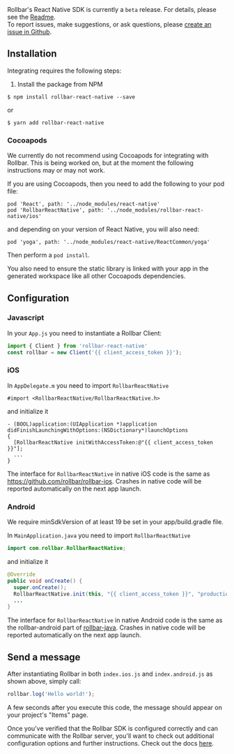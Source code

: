 <div class="alert alert-info">
	Rollbar's React Native SDK is currently a <code>beta</code> release.  For details, please see the <a href="https://github.com/rollbar/rollbar-react-native/blob/master/README.md">Readme</a>.<br>
	To report issues, make suggestions, or ask questions, please <a href="https://github.com/rollbar/rollbar-react-native/issues/new">create an issue in Github</a>.
</div>

## Installation

Integrating requires the following steps:


1. Install the package from NPM

```
$ npm install rollbar-react-native --save
```

or

```
$ yarn add rollbar-react-native
```

### Cocoapods

We currently do not recommend using Cocoapods for integrating with Rollbar. This is being worked on,
but at the moment the following instructions may or may not work.

If you are using Cocoapods, then you need to add the following to your pod file:

```
pod 'React', path: '../node_modules/react-native'
pod 'RollbarReactNative', path: '../node_modules/rollbar-react-native/ios'
```

and depending on your version of React Native, you will also need:

```
pod 'yoga', path: '../node_modules/react-native/ReactCommon/yoga'
```

Then perform a `pod install`.

You also need to ensure the static library is linked with your app in the generated workspace like
all other Cocoapods dependencies.

## Configuration

### Javascript

In your `App.js` you need to instantiate a Rollbar Client:

```js
import { Client } from 'rollbar-react-native'
const rollbar = new Client('{{ client_access_token }}');
```

### iOS

In `AppDelegate.m` you need to import `RollbarReactNative`

```objc
#import <RollbarReactNative/RollbarReactNative.h>
```

and initialize it

```objc
- (BOOL)application:(UIApplication *)application didFinishLaunchingWithOptions:(NSDictionary*)launchOptions
{
  [RollbarReactNative initWithAccessToken:@"{{ client_access_token }}"];
  ...
}
```

The interface for `RollbarReactNative` in native iOS code is the same as
https://github.com/rollbar/rollbar-ios. Crashes in native code will be reported automatically on the
next app launch.

### Android

We require minSdkVersion of at least 19 be set in your app/build.gradle file.

In `MainApplication.java` you need to import `RollbarReactNative`

```java
import com.rollbar.RollbarReactNative;
```

and initialize it

```java
@Override
public void onCreate() {
  super.onCreate();
  RollbarReactNative.init(this, "{{ client_access_token }}", "production");
  ...
}
```

The interface for `RollbarReactNative` in native Android code is the same as the rollbar-android
part of [rollbar-java](https://github.com/rollbar/rollbar-java). Crashes in native code will be reported
automatically on the next app launch.

## Send a message

After instantiating Rollbar in both `index.ios.js` and `index.android.js` as shown above, simply call:

```js
rollbar.log('Hello world!');
```

A few seconds after you execute this code, the message should appear on your project's "Items" page.


Once you've verified that the Rollbar SDK is configured correctly and can communicate with the Rollbar server, you'll
want to check out additional configuration options and further instructions. Check out the docs [here](https://rollbar.com/docs/notifier/rollbar-react-native/).
